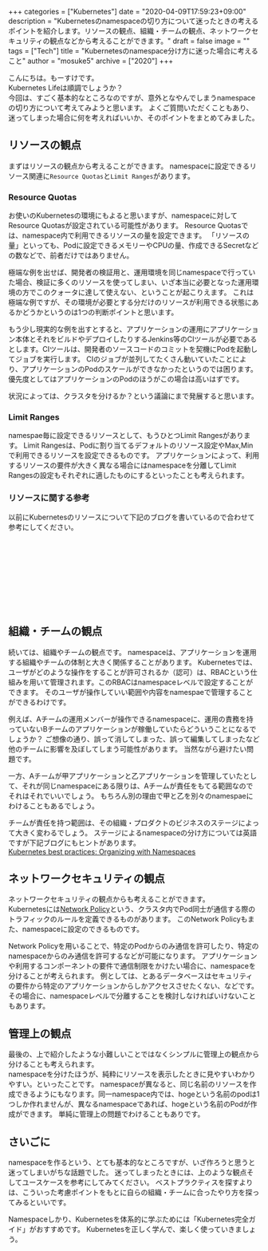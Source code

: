 +++
categories = ["Kubernetes"]
date = "2020-04-09T17:59:23+09:00"
description = "Kubernetesのnamespaceの切り方について迷ったときの考えるポイントを紹介します。リソースの観点、組織・チームの観点、ネットワークセキュリティの観点などから考えることができます。"
draft = false
image = ""
tags = ["Tech"]
title = "Kubernetesのnamespace分け方に迷った場合に考えること"
author = "mosuke5"
archive = ["2020"]
+++

こんにちは。もーすけです。  
Kubernetes Lifeは順調でしょうか？  
今回は、すごく基本的なところなのですが、意外となやんでしまうnamespaceの切り方について考えてみようと思います。
よくご質問いただくこともあり、迷ってしまった場合に何を考えればいいか、そのポイントをまとめてみました。
<!--more-->

## リソースの観点
まずはリソースの観点から考えることができます。
namespaceに設定できるリソース関連に`Resource Quotas`と`Limit Ranges`があります。

### Resource Quotas
お使いのKubernetesの環境にもよると思いますが、namespaceに対してResource Quotasが設定されている可能性があります。
Resource Quotasでは、namespace内で利用できるリソースの量を設定できます。
「リソースの量」といっても、Podに設定できるメモリーやCPUの量、作成できるSecretなどの数などで、前者だけではありません。

極端な例を出せば、開発者の検証用と、運用環境を同じnamespaceで行っていた場合、検証に多くのリソースを使ってしまい、いざ本当に必要となった運用環境の方でこのクォータに達して使えない、ということが起こりえます。
これは極端な例ですが、その環境が必要とする分だけのリソースが利用できる状態にあるかどうかというのは1つの判断ポイントと思います。

もう少し現実的な例を出すとすると、アプリケーションの運用にアプリケーション本体とそれをビルドやデプロイしたりするJenkins等のCIツールが必要であるとします。CIツールは、開発者のソースコードのコミットを契機にPodを起動してジョブを実行します。
CIのジョブが並列してたくさん動いていたことにより、アプリケーションのPodのスケールができなかったというのでは困ります。
優先度としてはアプリケーションのPodのほうがこの場合は高いはずです。

状況によっては、クラスタを分けるか？という議論にまで発展すると思います。

### Limit Ranges
namespae毎に設定できるリソースとして、もうひとつLimit Rangesがあります。
Limit Rangesは、Podに割り当てるデフォルトのリソース設定やMax,Minで利用できるリソースを設定できるものです。
アプリケーションによって、利用するリソースの要件が大きく異なる場合にはnamespaceを分離してLimit Rangesの設定もそれぞれに適したものにするといったことも考えられます。

### リソースに関する参考
以前にKubernetesのリソースについて下記のブログを書いているので合わせて参考にしてください。

<div class="iframely-embed"><div class="iframely-responsive" style="height: 140px; padding-bottom: 0;"><a href="https://blog.mosuke.tech/entry/2020/03/31/kubernetes-resource/" data-iframely-url="//cdn.iframe.ly/7kQ1w8n"></a></div></div><script async src="//cdn.iframe.ly/embed.js" charset="utf-8"></script>

## 組織・チームの観点
続いては、組織やチームの観点です。
namespaceは、アプリケーションを運用する組織やチームの体制と大きく関係することがあります。
Kubernetesでは、ユーザがどのような操作をすることが許可されるか（認可）は、RBACという仕組みを用いて管理されます。このRBACはnamespaceレベルで設定することができます。
そのユーザが操作していい範囲や内容をnamespaeで管理することができるわけです。

例えば、Aチームの運用メンバーが操作できるnamespaceに、運用の責務を持っていないBチームのアプリケーションが稼働していたらどういうことになるでしょうか？
ご想像の通り、誤って消してしまった、誤って編集してしまったなど他のチームに影響を及ぼしてしまう可能性があります。
当然ながら避けたい問題です。

一方、Aチームが甲アプリケーションと乙アプリケーションを管理していたとして、それが同じnamespaceにある限りは、Aチームが責任をもてる範囲なのでそれはそれでいいでしょう。
もちろん別の理由で甲と乙を別々のnamespaeにわけることもあるでしょう。

チームが責任を持つ範囲は、その組織・プロダクトのビジネスのステージによって大きく変わるでしょう。
ステージによるnamespaceの分け方については英語ですが下記ブログにもヒントがあります。  
<a href="https://cloud.google.com/blog/products/gcp/kubernetes-best-practices-organizing-with-namespaces" target="_blank">Kubernetes best practices: Organizing with Namespaces</a>

## ネットワークセキュリティの観点
ネットワークセキュリティの観点からも考えることができます。  
Kubernetesには<a href="https://kubernetes.io/docs/concepts/services-networking/network-policies/" target="_blank">Network Policy</a>という、クラスタ内でPod同士が通信する際のトラフィックのルールを定義できるものがあります。
このNetwork Policyもまた、namespaceに設定のできるものです。

Network Policyを用いることで、特定のPodからのみ通信を許可したり、特定のnamespaceからのみ通信を許可するなどが可能になります。
アプリケーションや利用するコンポーネントの要件で通信制限をかけたい場合に、namespaceを分けることが考えられます。
例としては、とあるデータベースはセキュリティの要件から特定のアプリケーションからしかアクセスさせたくない、などです。
その場合に、namespaceレベルで分離することを検討しなければいけないこともあります。

## 管理上の観点
最後の、上で紹介したような小難しいことではなくシンプルに管理上の観点から分けることも考えられます。  
namespaceを分けたほうが、純粋にリソースを表示したときに見やすいわかりやすい。といったことです。
namespaceが異なると、同じ名前のリソースを作成できるようにもなります。同一namespace内では、hogeという名前のpodは1つしか作れませんが、異なるnamespaceであれば、hogeという名前のPodが作成ができます。
単純に管理上の問題でわけることもありです。

## さいごに
namespaceを作るという、とても基本的なところですが、いざ作ろうと思うと迷ってしまいがちな話題でした。
迷ってしまったときには、上のような観点そしてユースケースを参考にしてみてください。
ベストプラクティスを探すよりは、こういった考慮ポイントをもとに自らの組織・チームに合ったやり方を探ってみるといいです。

Namespaceしかり、Kubernetesを体系的に学ぶためには「Kubernetes完全ガイド」がおすすめです。
Kubernetesを正しく学んで、楽しく使っていきましょう。
<div class="iframely-embed"><div class="iframely-responsive" style="height: 140px; padding-bottom: 0;"><a href="https://www.amazon.co.jp/Kubernetes%25E5%25AE%258C%25E5%2585%25A8%25E3%2582%25AC%25E3%2582%25A4%25E3%2583%2589-impress-top-gear-%25E9%259D%2592%25E5%25B1%25B1/dp/4295004804" data-iframely-url="//cdn.iframe.ly/UdUbVWh?iframe=card-small"></a></div></div><script async src="//cdn.iframe.ly/embed.js" charset="utf-8"></script>